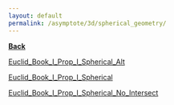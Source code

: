 ```yaml
---
layout: default
permalink: /asymptote/3d/spherical_geometry/
---
```


[**Back**](../)


[Euclid_Book_I_Prop_I_Spherical_Alt](https://ryanmaguire.github.io/assets/Euclid_Book_I_Prop_I_Spherical_Alt.pdf)

[Euclid_Book_I_Prop_I_Spherical](https://ryanmaguire.github.io/assets/Euclid_Book_I_Prop_I_Spherical.pdf)

[Euclid_Book_I_Prop_I_Spherical_No_Intersect](https://ryanmaguire.github.io/assets/Euclid_Book_I_Prop_I_Spherical_No_Intersect.pdf)


